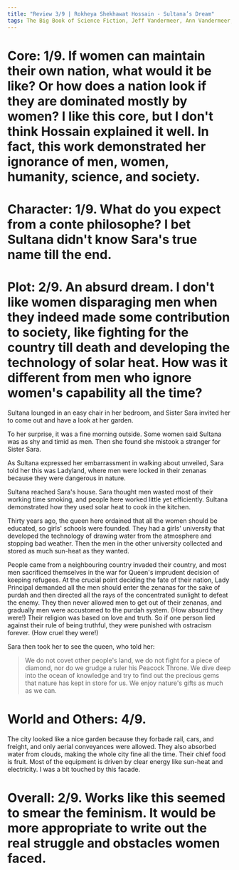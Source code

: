 ```yaml
---
title: "Review 3/9 | Rokheya Shekhawat Hossain - Sultana’s Dream"
tags: The Big Book of Science Fiction, Jeff Vandermeer, Ann Vandermeer, short story, novelette, science fiction,
---
```



# Core: 1/9. If women can maintain their own nation, what would it be like? Or how does a nation look if they are dominated mostly by women? I like this core, but I don't think Hossain explained it well. In fact, this work demonstrated her ignorance of men, women, humanity, science, and society.


# Character: 1/9. What do you expect from a conte philosophe? I bet Sultana didn't know Sara's true name till the end.


# Plot: 2/9. An absurd dream. I don't like women disparaging men when they indeed made some contribution to society, like fighting for the country till death and developing the technology of solar heat. How was it different from men who ignore women's capability all the time?
Sultana lounged in an easy chair in her bedroom, and Sister Sara invited her to come out and have a look at her garden. 

To her surprise, it was a fine morning outside. Some women said Sultana was as shy and timid as men. Then she found she mistook a stranger for Sister Sara. 

As Sultana expressed her embarrassment in walking about unveiled, Sara told her this was Ladyland, where men were locked in their zenanas because they were dangerous in nature. 

Sultana reached Sara's house. Sara thought men wasted most of their working time smoking, and people here worked little yet efficiently. Sultana demonstrated how they used solar heat to cook in the kitchen.

Thirty years ago, the queen here ordained that all the women should be educated, so girls' schools were founded. They had a girls' university that developed the technology of drawing water from the atmosphere and stopping bad weather. Then the men in the other university collected and stored as much sun-heat as they wanted.

People came from a neighbouring country invaded their country, and most men sacrificed themselves in the war for Queen's imprudent decision of keeping refugees. At the crucial point deciding the fate of their nation, Lady Principal demanded all the men should enter the zenanas for the sake of purdah and then directed all the rays of the concentrated sunlight to defeat the enemy. They then never allowed men to get out of their zenanas, and gradually men were accustomed to the purdah system. (How absurd they were!)
Their religion was based on love and truth. So if one person lied against their rule of being truthful, they were punished with ostracism forever. (How cruel they were!)

Sara then took her to see the queen, who told her:

> We do not covet other people's land, we do not fight for a piece of diamond, nor do we grudge a ruler his Peacock Throne. We dive deep into the ocean of knowledge and try to find out the precious gems that nature has kept in store for us. We enjoy nature's gifts as much as we can.


# World and Others: 4/9. 
The city looked like a nice garden because they forbade rail, cars, and freight, and only aerial conveyances were allowed. They also absorbed water from clouds, making the whole city fine all the time. Their chief food is fruit. Most of the equipment is driven by clear energy like sun-heat and electricity. I was a bit touched by this facade.


# Overall: 2/9. Works like this seemed to smear the feminism. It would be more appropriate to write out the real struggle and obstacles women faced.
